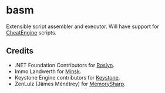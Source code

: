# basm

Extensible script assembler and executor. Will have support for [CheatEngine](https://www.cheatengine.org/) scripts.

## Credits

* .NET Foundation Contributors for [Roslyn](https://github.com/dotnet/roslyn).
* Immo Landwerth for [Minsk](https://github.com/terrajobst/minsk).
* Keystone Engine contributors for [Keystone](https://github.com/keystone-engine/keystone).
* ZenLulz (Jämes Ménétrey) for [MemorySharp](https://github.com/ZenLulz/MemorySharp).